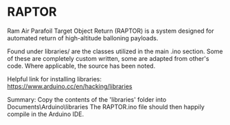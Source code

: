 # RAPTOR
Ram Air Parafoil Target Object Return (RAPTOR) is a system designed for automated return of high-altitude balloning payloads. 

Found under libraries/ are the classes utilized in the main .ino section. Some of these are completely custom written, some are adapted from other's code. Where applicable, the source has been noted.

Helpful link for installing libraries: https://www.arduino.cc/en/hacking/libraries

Summary:
	Copy the contents of the 'libraries' folder into Documents\Arduino\libraries
	The RAPTOR.ino file should then happily compile in the Arduino IDE.
